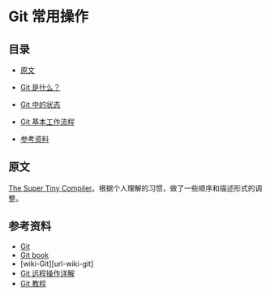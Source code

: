 # Git 常用操作
## 目录
- [原文](#origin)
- [Git 是什么？](#what)
- [Git 中的状态](#states)
- [Git 基本工作流程](#process)

- [参考资料](#reference)
## <a name="origin"></a> 原文
[The Super Tiny Compiler][url-the-super-tiny-compiler]。根据个人理解的习惯，做了一些顺序和描述形式的调整。


## <a name="reference"></a> 参考资料
- [Git](https://git-scm.com/)
- [Git book](https://git-scm.com/book/en/v2)
- [wiki-Git][url-wiki-git]
- [Git 远程操作详解](http://www.ruanyifeng.com/blog/2014/06/git_remote.html)
- [Git 教程](https://www.liaoxuefeng.com/wiki/0013739516305929606dd18361248578c67b8067c8c017b000)


[url-base]:https://xxholic.github.io/blog/draft

<!-- 原文 -->
[url-the-super-tiny-compiler]:https://github.com/jamiebuilds/the-super-tiny-compiler



